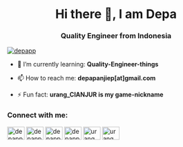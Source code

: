 <h1 align="center">Hi there 👋, I am Depa</h1>
<h3 align="center">Quality Engineer from Indonesia</h3>

<p align="left"> <a href="https://twitter.com/depapp" target="blank"><img src="https://img.shields.io/twitter/follow/depapp?logo=twitter&style=for-the-badge" alt="depapp" /></a> </p>

- 🌱 I’m currently learning: **Quality-Engineer-things**

- 📫 How to reach me: **depapanjiep[at]gmail.com**

- ⚡ Fun fact: **urang_CIANJUR is my game-nickname**

<h3 align="left">Connect with me:</h3>
<p align="left">
<a href="https://linkedin.com/in/depapp" target="blank"><img align="center" src="https://cdn.jsdelivr.net/npm/simple-icons@3.0.1/icons/linkedin.svg" alt="depapp" height="30" width="40" /></a>
<a href="https://facebook.com/depapp" target="blank"><img align="center" src="https://cdn.jsdelivr.net/npm/simple-icons@3.0.1/icons/facebook.svg" alt="depapp" height="30" width="40" /></a>
<a href="https://instagram.com/depapp" target="blank"><img align="center" src="https://cdn.jsdelivr.net/npm/simple-icons@3.0.1/icons/instagram.svg" alt="depapp" height="30" width="40" /></a>
<a href="https://dev.to/depapp" target="blank"><img align="center" src="https://cdn.jsdelivr.net/npm/simple-icons@3.0.1/icons/dev-dot-to.svg" alt="depapp" height="30" width="40" /></a>
<a href="https://psnprofiles.com/urang_CIANJUR" target="blank"><img align="center" src="https://cdn.jsdelivr.net/npm/simple-icons@3.0.1/icons/playstation.svg" alt="urang_CIANJUR" height="30" width="40" /></a>
<a href="https://steamcommunity.com/id/urang_CIANJUR" target="blank"><img align="center" src="https://cdn.jsdelivr.net/npm/simple-icons@3.0.1/icons/steam.svg" alt="urang_CIANJUR" height="30" width="40" /></a>
</p>
